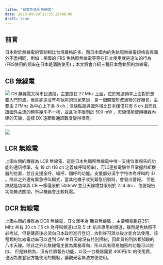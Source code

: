 ```yaml
---
title: "日本免執照無線電"
date: 2023-09-09T22:35:13+09:00
draft: true
---
```

## 前言
日本對於無線電的管制相比台灣嚴格許多，而日本國內的免執照無線電規格皆與國外不盡相同，例如：美國的 FRS 免執照無線電等等在日本使用就是違法的行為(FRS使用的頻率在日本是消防使用)；本文將會介紹三種日本免執照的無線電。
## CB 無線電
![](https://hackmd.io/_uploads/SJ6qZ0FR2.jpg)
CB 無線電又稱市民波段，主要跑在 27 Mhz 上面，位於短波頻率上面對於想要入門短波，但是卻還沒有考執照的玩家來說，是一個體驗短波通聯的好機會，主要由 27Mhz 為中心上下各 8 ch；但缺點是與國外相比日本僅僅只有 8 ch 且而且跟國外主流的頻率幾乎不一樣，並且功率限制於 500 mW ，天線僅能使用機器內建的天線，這樣 DX 遠距離通訊難度變得很高。
***
![](https://hackmd.io/_uploads/SJ6qWCKCh.jpg)
## LCR 無線電
上圖左側的機器為 LCR 無線電，這是日本免職照無線電中唯一支援位置報告的功能的通訊標準，有 18 ch (18 ch 定義成呼叫頻率)，可以連接電腦並且掌握群組機器的位置，並且支援全呼、組呼、個呼的功能。支援部分漢字字符作為呼叫的 ID 。除此之外還有緊急呼叫模式，當其他機子收到緊急訊號時，會發出警報。
但是缺點是功率與 CB 一樣僅限於 500mW 並且天線增益限制於 2.14 dbi 、位置報告功能無法關閉，所以機器會比較耗電。
## DCR 無線電
上圖右側的機器為 DCR 無線電，日文漢字為 簡易無線局 ，主要頻率跑在351 Mhz 共有 30 ch (15 ch 為呼叫頻道)以及 5 ch 航空專用的頻道，雖然是免執照不必考試，但是購買後必須向日本政府進行登記，收到許可證以後才能合法使用。該種類的無線電功率可以達到 5W 並且天線沒有特別限制，因此買的到該類頻段的八木天線。除此之外此無線電主要為業務導向，所以具有簡易加密的功能可以開啟。
但是缺點為，沒有位置報告功能，以及一台機器需要 400円/年 的使用費，也因為要登記方能使用的機制，讓觀光客無法方便使用。
